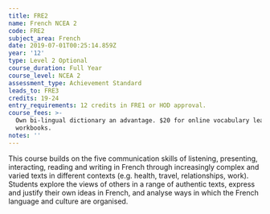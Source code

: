 ```yaml
---
title: FRE2
name: French NCEA 2
code: FRE2
subject_area: French
date: 2019-07-01T00:25:14.859Z
year: '12'
type: Level 2 Optional
course_duration: Full Year
course_level: NCEA 2
assessment_type: Achievement Standard
leads_to: FRE3
credits: 19-24
entry_requirements: 12 credits in FRE1 or HOD approval.
course_fees: >-
  Own bi-lingual dictionary an advantage. $20 for online vocabulary learning and
  workbooks.
notes: ''
---
```

This course builds on the five communication skills of listening, presenting, interacting, reading and writing in French through increasingly complex and varied texts in different contexts (e.g. health, travel, relationships, work). Students explore the views of others in a range of authentic texts, express and justify their own ideas in French, and analyse ways in which the French language and culture are organised.
